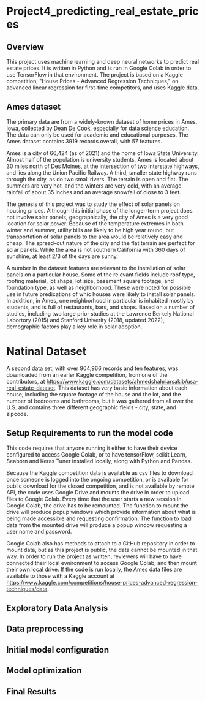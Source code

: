 # Project4_predicting_real_estate_prices

## Overview

This project uses machine learning and deep neural networks to predict real estate prices.   It is written in Python and is run in Google Colab in order to use TensorFlow in that environment.   The project is based on a Kaggle competition, "House Prices - Advanced Regression Techniques," on advanced linear regression for first-time competitors, and uses Kaggle data.   

## Ames dataset

The primary data are from a widely-known dataset of home prices in Ames, Iowa, collected by Dean De Cook, especially for data science education.  The data can only be used for academic and educational purposes.  The Ames dataset contains 3919 records overall, with 57 features. 

Ames is a city of 66,424 (as of 2021) and the home of Iowa State University.  Almost half of the population is university students.  Ames is located about 30 miles north of Des Moines, at the intersection of two interstate highways, and lies along the Union Pacific Railway.  A third, smaller state highway runs through the city, as do two small rivers.   The terrain is open and flat.  The summers are very hot, and the winters are very cold, with an average rainfall of about 35 inches and an average snowfall of close to 3 feet.  

The genesis of this project was to study the effect of solar panels on housing prices.  Although this initial phase of the longer-term project does not involve solar panels, geographically, the city of Ames is a very good location for solar power.   Because of the temperature extremes in both winter and summer, utility bills are likely to be high year round, but transportation of solar panels to the area would be relatively easy and cheap.  The spread-out nature of the city and the flat terrain are perfect for solar panels.  While the area is not southern California with 360 days of sunshine, at least 2/3 of the days are sunny.  

A number in the dataset features are relevant to the installation of solar panels on a particular house.  Some of the relevant fields include roof type, roofing material, lot shape, lot size, basement square footage, and foundation type, as well as neighborhood.  These were noted for possible use in future predications of whic houses were likely to install solar panels.  In addition, in Ames, one neighborhood in particular is inhabited mostly by students, and is full of restaurants, bars, and shops.  Based on a number of studies, including two large prior studies at the Lawrence Berkely National Labortory (2015) and Stanford Univerity (2018, updated 2022), demographic factors play a key role in solar adoption.

# Natinal Dataset

A second data set, with over 904,966 records and ten features, was downloaded from an earler Kaggle competition, from one of the contributors, at https://www.kaggle.com/datasets/ahmedshahriarsakib/usa-real-estate-dataset.   This dataset has very basic information about each house, including the square footage of the house and the lot, and the number of bedrooms and bathrooms, but it was gathered from all over the U.S. and contains three different geographic fields - city, state, and zipcode.

## Setup Requirements to run the model code

This code requires that anyone running it either to have their device configured to access Google Colab, or to have tensorFlow, scikit Learn, Seaborn and Keras Tuner installed locally, along with Python and Pandas.

Because the Kaggle competition data is available as csv files to download once someone is logged into the ongoing competition, or is available for public download for the closed competition, and is not available by remote API, the code uses Google Drive and mounts the drive in order to upload files to Google Colab.   Every time that the user starts a new session in Google Colab, the drive has to be remounted.  The function to mount the drive will produce popup windows which provide information about what is being made accessible and requesting confirmation.  The function to load data from the mounted drive will produce a popup window requesting a user name and password.

Google Colab also has methods to attach to a GitHub repository in order to mount data, but as this project is public, the data cannot be mounted in that way.   In order to run the project as written, reviewers will have to have connected their local evnironment to access Google Colab, and then mount their own local drive.  If the code is run locally, the Ames data files are available to those with a Kaggle account at https://www.kaggle.com/competitions/house-prices-advanced-regression-techniques/data.   

## Exploratory Data Analysis

## Data preprocessing

## Initial model configuration


## Model optimization

## Final Results
